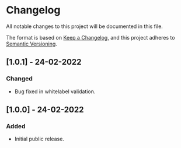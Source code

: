 # Changelog
All notable changes to this project will be documented in this file.

The format is based on [Keep a Changelog](https://keepachangelog.com/en/1.0.0/),
and this project adheres to [Semantic Versioning](https://semver.org/spec/v2.0.0.html).

## [1.0.1] - 24-02-2022
### Changed
- Bug fixed in whitelabel validation.

## [1.0.0] - 24-02-2022
### Added
- Initial public release.

